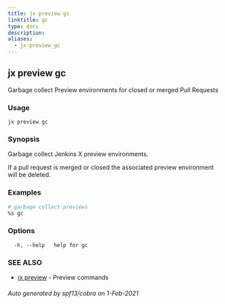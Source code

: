 ```yaml
---
title: jx preview gc
linktitle: gc
type: docs
description: 
aliases:
  - jx-preview_gc
---
```


## jx preview gc

Garbage collect Preview environments for closed or merged Pull Requests

### Usage

```
jx preview gc
```

### Synopsis

Garbage collect Jenkins X preview environments. 

If a pull request is merged or closed the associated preview environment will be deleted.

### Examples

  ```bash
  # garbage collect previews
  %s gc

  ```
### Options

```
  -h, --help   help for gc
```

### SEE ALSO

* [jx preview](..)	 - Preview commands

###### Auto generated by spf13/cobra on 1-Feb-2021
